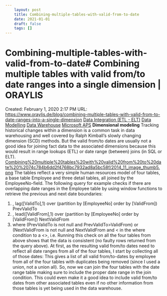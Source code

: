 ```yaml
---
 	layout: post
 	title: Combining-multiple-tables-with-valid-from-to-date
 	date: 2021-01-01
 	draft: false
 	tags: []
---
```


# Combining-multiple-tables-with-valid-from-to-date# Combining multiple tables with valid from/to date ranges into a single dimension | ORAYLIS
Created: February 1, 2020 2:17 PM
URL: https://www.oraylis.de/blog/combining-multiple-tables-with-valid-from-to-date-ranges-into-a-single-dimension
[Data Integration (ETL - ELT)](https://www.oraylis.de/bi-big-data-blog?tags=8) [Data Modelling](https://www.oraylis.de/bi-big-data-blog?tags=9) [Data Warehouse](https://www.oraylis.de/bi-big-data-blog?tags=4) [Microsoft APS](https://www.oraylis.de/bi-big-data-blog?tags=42)
**Dimensional modeling**
Tracking historical changes within a dimension is a common task in data warehousing and well covered by Ralph Kimball’s slowly changing dimension (SCD) methods.
But the valid from/to dates are usually not a good idea for joining fact data to the associated dimensions because this would result in range lookups (ETL) or date range (between) joins (in SQL or ELT).
[Combining%20multiple%20tables%20with%20valid%20from%20to%20date%20%2074c784b6dd2f4768bc7932ad8a5bc58f/2014_11_image_thumb5.png](Combining%20multiple%20tables%20with%20valid%20from%20to%20date%20%2074c784b6dd2f4768bc7932ad8a5bc58f/2014_11_image_thumb5.png)
The tables reflect a very simple human resources model of four tables, a base table Employee and three detail tables, all joined by the EmployeeNo-field.
The following query for example checks if there are overlapping date ranges in the Employee table by using window functions to retrieve the previous and next date boundaries:
1. , lag([ValidTo],1) over (partition by [EmployeeNo] order by [ValidFrom]) PrevValidTo
2. , lead([ValidFrom],1) over (partition by [EmployeeNo] order by [ValidFrom]) NextValidFrom
3. where (PrevValidTo is not null and PrevValidTo>ValidFrom) or (NextValidFrom is not null and NextValidFrom and < in the where condition to a <>, i.e.
Running this check on all the four tables from above shows that the data is consistent (no faulty rows returned from the query above).
At first, as the resulting valid from/to dates need to reflect all date ranges from all of the four tables, I start by collecting all of those dates:
This gives a list of all valid from/to-dates by employee from all of the four tables with duplicates being removed (since I used a union, not a union all).
So, now we can join the four tables with the date range table making sure to include the proper date range in the join condition.
This could even make it a good idea to include valid from/to dates from other associated tables even if no other information from those tables is yet being used in the data warehouse.
